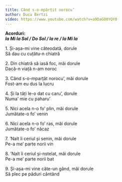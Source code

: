 ```yaml
---
title: Când s-o-mpărțit norocu’
author: Ducu Bertzi
video: https://www.youtube.com/watch?v=a9DaGO0YQY0
---
```


**Acorduri:**  
***la Mi la Sol / Do Sol / la re / la Mi la***  

1\. Și-așa-mi vine câteodată, dorule  
Să dau cu cuțâtu-n chiatră  

2\. Din chiatră să iasă foc, măi dorule  
Dacă-n viață n-am noroc  

3\. Când s-o-mparțât norocu’, măi dorule  
Fost-am eu dus la lucru  

4\. Și la tăți le-o dat cu caru’, dorule  
Numa’ mie cu paharu’  

5\. Nici acela n-o fo’ plin, măi dorule  
Jumătate-o fo’ venin  

6\. Nici acela n-o fo’ ras, măi dorule  
Jumătate-o fo’ năcaz  

7\. ’Nalt îi ceriul și senin, măi dorule  
Pe-a me’ parte norii vin  

8\. ’Nalt îi ceriul și-nstelat, măi dorule  
Pe-a me’ parte norii bat  

9\. Și-așa-mi vine câte-un gând, măi dorule  
Să plec pe păduri cântând  
